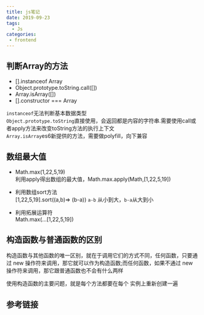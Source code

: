 ```yaml
---
title: js笔记
date: 2019-09-23
tags:
  - Js
categories:
 - frontend
---
```


## 判断Array的方法
- [].instanceof Array
- Object.prototype.toString.call([])
- Array.isArray([])
- [].constructor === Array

`instanceof`无法判断基本数据类型  
`Object.prototype.toString`直接使用，会返回都是内容的字符串.需要使用call或者apply方法来改变toString方法的执行上下文  
`Array.isArray`es6新提供的方法，需要做polyfill，向下兼容  


## 数组最大值
- Math.max(1,22,5,19)  
利用apply得出数组的最大值，Math.max.apply(Math,[1,22,5,19])

- 利用数组sort方法  
[1,22,5,19].sort((a,b)=> (b-a))  `a-b` 从小到大，`b-a`从大到小

- 利用拓展运算符  
Math.max(...[1,22,5,19])

## 构造函数与普通函数的区别
构造函数与其他函数的唯一区别，就在于调用它们的方式不同，任何函数，只要通过 new 操作符来调用，那它就可以作为构造函数;而任何函数，如果不通过 new 操作符来调用，那它跟普通函数也不会有什么两样

使用构造函数的主要问题，就是每个方法都要在每个 实例上重新创建一遍

## 参考链接
